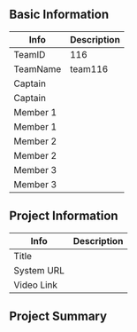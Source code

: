 ## Basic Information
| Info | Description |
| ----------- | ----------- |
| TeamID | 116 |
| TeamName | team116 |
| Captain | |
| Captain | |
| Member 1 | |
| Member 1 | |
| Member 2 | |
| Member 2 | |
| Member 3 | |
| Member 3 | |

## Project Information
| Info | Description |
| ----------- | ----------- |
| Title | |
| System URL | |
| Video Link | |

## Project Summary

